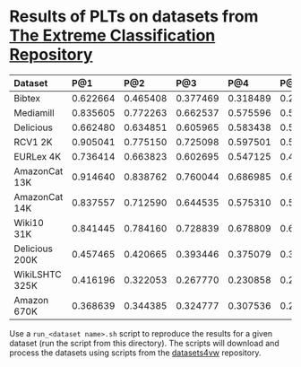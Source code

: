 # Results of PLTs on datasets from [The Extreme Classification Repository](http://manikvarma.org/downloads/XC/XMLRepository.html)

| Dataset | P@1 | P@2 | P@3 | P@4 | P@5 |
| :-- | :-- | :-- | :-- | :-- | :-- |
| Bibtex | 0.622664 | 0.465408 | 0.377469 | 0.318489 | 0.276262 |
| Mediamill | 0.835605 | 0.772263 | 0.662537 | 0.575596 | 0.509587 |
| Delicious | 0.662480 | 0.634851 | 0.605965 | 0.583438 | 0.560063 |
| RCV1 2K | 0.905041 | 0.775150 | 0.725098 | 0.597501 | 0.516137 |
| EURLex 4K | 0.736414 | 0.663823 | 0.602695 | 0.547125 | 0.498714 |
| AmazonCat 13K | 0.914640 | 0.838762 | 0.760044 | 0.686985 | 0.614001 |
| AmazonCat 14K | 0.837557 | 0.712590 | 0.644535 | 0.575310 | 0.504690 |
| Wiki10 31K | 0.841445 | 0.784160 | 0.728839 | 0.678809 | 0.633464 |
| Delicious 200K | 0.457465 | 0.420665 | 0.393446 | 0.375079 | 0.360551 |
| WikiLSHTC 325K | 0.416196 | 0.322053 | 0.267770 | 0.230858 | 0.203816 |
| Amazon 670K | 0.368639 | 0.344385 | 0.324777 | 0.307536 | 0.291542 |

Use a `run_<dataset name>.sh` script to reproduce the results for a given dataset (run the script from this directory).
The scripts will download and process the datasets using scripts from the [datasets4vw](https://github.com/mwydmuch/datasets4vw) repository.
